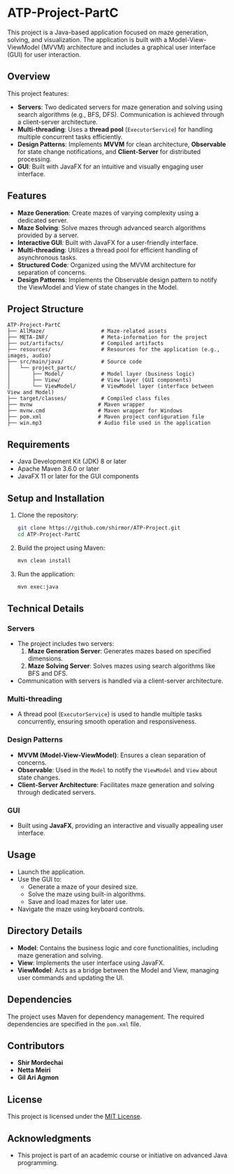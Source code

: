 
# ATP-Project-PartC

This project is a Java-based application focused on maze generation, solving, and visualization. The application is built with a Model-View-ViewModel (MVVM) architecture and includes a graphical user interface (GUI) for user interaction.
## Overview
This project features:
- **Servers**: Two dedicated servers for maze generation and solving using search algorithms (e.g., BFS, DFS). Communication is achieved through a client-server architecture.
- **Multi-threading**: Uses a **thread pool** (`ExecutorService`) for handling multiple concurrent tasks efficiently.
- **Design Patterns**: Implements **MVVM** for clean architecture, **Observable** for state change notifications, and **Client-Server** for distributed processing.
- **GUI**: Built with JavaFX for an intuitive and visually engaging user interface.
  
## Features

- **Maze Generation**: Create mazes of varying complexity using a dedicated server.
- **Maze Solving**: Solve mazes through advanced search algorithms provided by a server.
- **Interactive GUI**: Built with JavaFX for a user-friendly interface.
- **Multi-threading**: Utilizes a thread pool for efficient handling of asynchronous tasks.
- **Structured Code**: Organized using the MVVM architecture for separation of concerns.
- **Design Patterns**: Implements the Observable design pattern to notify the ViewModel and View of state changes in the Model.

## Project Structure

```
ATP-Project-PartC
├── AllMaze/                  # Maze-related assets
├── META-INF/                 # Meta-information for the project
├── out/artifacts/            # Compiled artifacts
├── resources/                # Resources for the application (e.g., images, audio)
├── src/main/java/            # Source code
│   └── project_partc/
│       ├── Model/            # Model layer (business logic)
│       ├── View/             # View layer (GUI components)
│       └── ViewModel/        # ViewModel layer (interface between View and Model)
├── target/classes/           # Compiled class files
├── mvnw                     # Maven wrapper
├── mvnw.cmd                 # Maven wrapper for Windows
├── pom.xml                  # Maven project configuration file
├── win.mp3                  # Audio file used in the application
```

## Requirements

- Java Development Kit (JDK) 8 or later
- Apache Maven 3.6.0 or later
- JavaFX 11 or later for the GUI components

## Setup and Installation

1. Clone the repository:
   ```bash
   git clone https://github.com/shirmor/ATP-Project.git
   cd ATP-Project-PartC
   ```

2. Build the project using Maven:
   ```bash
   mvn clean install
   ```

3. Run the application:
   ```bash
   mvn exec:java
   ```

## Technical Details

### Servers
- The project includes two servers:
  1. **Maze Generation Server**: Generates mazes based on specified dimensions.
  2. **Maze Solving Server**: Solves mazes using search algorithms like BFS and DFS.
- Communication with servers is handled via a client-server architecture.

### Multi-threading
- A thread pool (`ExecutorService`) is used to handle multiple tasks concurrently, ensuring smooth operation and responsiveness.

### Design Patterns
- **MVVM (Model-View-ViewModel)**: Ensures a clean separation of concerns.
- **Observable**: Used in the `Model` to notify the `ViewModel` and `View` about state changes.
- **Client-Server Architecture**: Facilitates maze generation and solving through dedicated servers.

### GUI
- Built using **JavaFX**, providing an interactive and visually appealing user interface.

## Usage

- Launch the application.
- Use the GUI to:
  - Generate a maze of your desired size.
  - Solve the maze using built-in algorithms.
  - Save and load mazes for later use.
- Navigate the maze using keyboard controls.

## Directory Details

- **Model**: Contains the business logic and core functionalities, including maze generation and solving.
- **View**: Implements the user interface using JavaFX.
- **ViewModel**: Acts as a bridge between the Model and View, managing user commands and updating the UI.

## Dependencies

The project uses Maven for dependency management. The required dependencies are specified in the `pom.xml` file.

## Contributors

- **Shir Mordechai**
- **Netta Meiri**
- **Gil Ari Agmon**

## License

This project is licensed under the [MIT License](LICENSE).

## Acknowledgments

- This project is part of an academic course or initiative on advanced Java programming.
